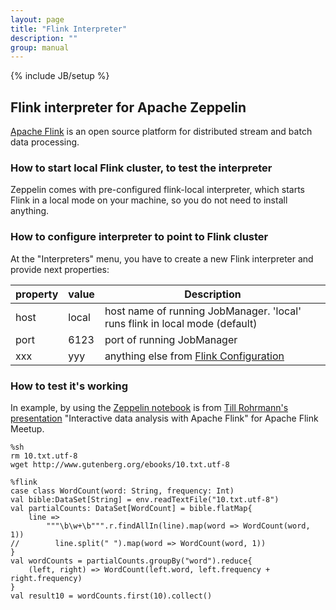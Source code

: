 ```yaml
---
layout: page
title: "Flink Interpreter"
description: ""
group: manual
---
```

{% include JB/setup %}


## Flink interpreter for Apache Zeppelin
[Apache Flink](https://flink.apache.org) is an open source platform for distributed stream and batch data processing.


### How to start local Flink cluster, to test the interpreter
Zeppelin comes with pre-configured flink-local interpreter, which starts Flink in a local mode on your machine, so you do not need to install anything.

### How to configure interpreter to point to Flink cluster
At the "Interpreters" menu, you have to create a new Flink interpreter and provide next properties:

property | value    | Description
---------|----------|-----
host	 | local    | host name of running JobManager. 'local' runs flink in local mode (default)
port	 | 6123     | port of running JobManager
xxx    | yyy      | anything else from [Flink Configuration](https://ci.apache.org/projects/flink/flink-docs-release-0.9/setup/config.html)

### How to test it's working

In example, by using the [Zeppelin notebook](https://www.zeppelinhub.com/viewer/notebooks/aHR0cHM6Ly9yYXcuZ2l0aHVidXNlcmNvbnRlbnQuY29tL05GTGFicy96ZXBwZWxpbi1ub3RlYm9va3MvbWFzdGVyL25vdGVib29rcy8yQVFFREs1UEMvbm90ZS5qc29u) is from [Till Rohrmann's presentation](http://www.slideshare.net/tillrohrmann/data-analysis-49806564) "Interactive data analysis with Apache Flink" for Apache Flink Meetup.


```
%sh
rm 10.txt.utf-8
wget http://www.gutenberg.org/ebooks/10.txt.utf-8
```
```
%flink
case class WordCount(word: String, frequency: Int)
val bible:DataSet[String] = env.readTextFile("10.txt.utf-8")
val partialCounts: DataSet[WordCount] = bible.flatMap{
    line =>
        """\b\w+\b""".r.findAllIn(line).map(word => WordCount(word, 1))
//        line.split(" ").map(word => WordCount(word, 1))
}
val wordCounts = partialCounts.groupBy("word").reduce{
    (left, right) => WordCount(left.word, left.frequency + right.frequency)
}
val result10 = wordCounts.first(10).collect()
```
